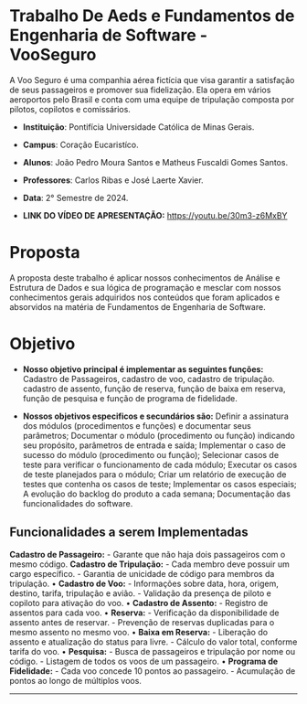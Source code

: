 # Trabalho De Aeds e Fundamentos de Engenharia de Software - VooSeguro
A Voo Seguro é uma companhia aérea fictícia que visa garantir a satisfação de seus passageiros e promover sua fidelização. Ela opera em vários aeroportos pelo Brasil e conta com uma equipe de tripulação composta por pilotos, copilotos e comissários.

* **Instituição**: Pontifícia Universidade Católica de Minas Gerais.
* **Campus**: Coração Eucaristíco.
* **Alunos**: João Pedro Moura Santos e Matheus Fuscaldi Gomes Santos.
* **Professores**: Carlos Ribas e José Laerte Xavier.
* **Data**: 2° Semestre de 2024.

* **LINK DO VÍDEO DE APRESENTAÇÃO:** https://youtu.be/30m3-z6MxBY

# Proposta
A proposta deste trabalho é aplicar nossos conhecimentos de Análise e Estrutura de Dados e sua lógica de programação e mesclar com nossos conhecimentos gerais adquiridos nos conteúdos que foram aplicados e absorvidos na matéria de Fundamentos de Engenharia de Software.
# Objetivo
* **Nosso objetivo principal é implementar as seguintes funções:**
 Cadastro de Passageiros, cadastro de voo, cadastro de tripulação. cadastro de assento, função de reserva, função de baixa em reserva, função de pesquisa e função de programa de fidelidade.

* **Nossos objetivos especificos e secundários são:**
Definir a assinatura dos módulos (procedimentos e funções) e documentar seus parâmetros; 
Documentar o módulo (procedimento ou função) indicando seu propósito, parâmetros de entrada e saída;
Implementar o caso de sucesso do módulo (procedimento ou função);
Selecionar casos de teste para verificar o funcionamento de cada módulo;
Executar os casos de teste planejados para o módulo;
Criar um relatório de execução de testes que contenha os casos de teste;
Implementar os casos especiais; A evolução do backlog do produto a cada semana; Documentação das funcionalidades do software.


## Funcionalidades a serem Implementadas

 **Cadastro de Passageiro:** - Garante que não haja dois passageiros com o mesmo
código.
**Cadastro de Tripulação:** - Cada membro deve possuir um cargo específico. - Garantia
de unicidade de código para membros da tripulação. 
• **Cadastro de Voo:** - Informações sobre data, hora, origem, destino, tarifa, tripulação e
avião. - Validação da presença de piloto e copiloto para ativação do voo.
• **Cadastro de Assento:** - Registro de assentos para cada voo.
• **Reserva:** - Verificação da disponibilidade de assento antes de reservar. - Prevenção
de reservas duplicadas para o mesmo assento no mesmo voo.
• **Baixa em Reserva:** - Liberação do assento e atualização do status para livre. - Cálculo
do valor total, conforme tarifa do voo.
• **Pesquisa:** - Busca de passageiros e tripulação por nome ou código. - Listagem de
todos os voos de um passageiro.
• **Programa de Fidelidade:** - Cada voo concede 10 pontos ao passageiro. - Acumulação
de pontos ao longo de múltiplos voos.


---
